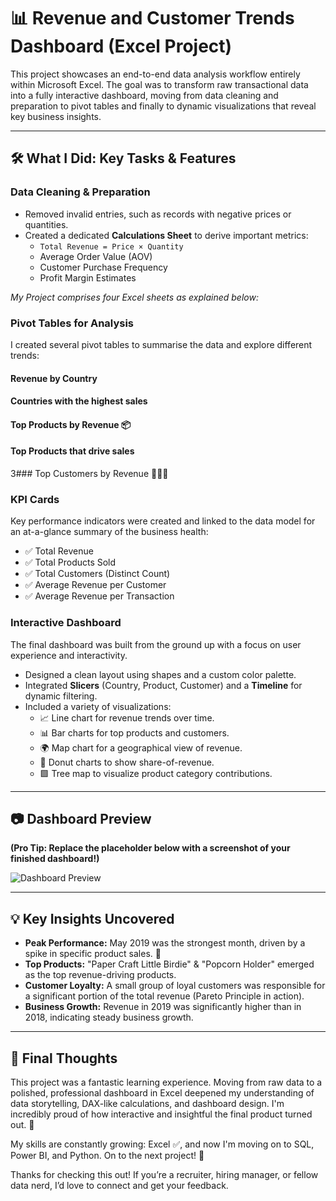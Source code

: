 # 📊 Revenue and Customer Trends Dashboard (Excel Project)

This project showcases an end-to-end data analysis workflow entirely within Microsoft Excel. The goal was to transform raw transactional data into a fully interactive dashboard, moving from data cleaning and preparation to pivot tables and finally to dynamic visualizations that reveal key business insights. 

---

## 🛠️ What I Did: Key Tasks & Features
### Data Cleaning & Preparation
- Removed invalid entries, such as records with negative prices or quantities.
- Created a dedicated **Calculations Sheet** to derive important metrics:
  - `Total Revenue = Price × Quantity`
  - Average Order Value (AOV)
  - Customer Purchase Frequency
  - Profit Margin Estimates

*My Project comprises four Excel sheets as explained below:*

### Pivot Tables for Analysis
I created several pivot tables to summarise the data and explore different trends:
#### Revenue by Country  


#### Countries with the highest sales 

#### Top Products by Revenue 📦

#### Top Products that drive sales 

3### Top Customers by Revenue 🧑‍🤝‍🧑


### KPI Cards
Key performance indicators were created and linked to the data model for an at-a-glance summary of the business health:
- ✅ Total Revenue
- ✅ Total Products Sold
- ✅ Total Customers (Distinct Count)
- ✅ Average Revenue per Customer
- ✅ Average Revenue per Transaction

### Interactive Dashboard
The final dashboard was built from the ground up with a focus on user experience and interactivity.
- Designed a clean layout using shapes and a custom color palette.
- Integrated **Slicers** (Country, Product, Customer) and a **Timeline** for dynamic filtering.
- Included a variety of visualizations:
  - 📈 Line chart for revenue trends over time.
  - 📊 Bar charts for top products and customers.
  - 🌍 Map chart for a geographical view of revenue.
  - 🍩 Donut charts to show share-of-revenue.
  - 🟩 Tree map to visualize product category contributions.

---

## 📷 Dashboard Preview

**(Pro Tip: Replace the placeholder below with a screenshot of your finished dashboard!)**

![Dashboard Preview](https://github.com/user-attachments/assets/your-image-link-here.png)

---

## 💡 Key Insights Uncovered

- **Peak Performance:** May 2019 was the strongest month, driven by a spike in specific product sales. 🚀
- **Top Products:** "Paper Craft Little Birdie" & "Popcorn Holder" emerged as the top revenue-driving products.
- **Customer Loyalty:** A small group of loyal customers was responsible for a significant portion of the total revenue (Pareto Principle in action).
- **Business Growth:** Revenue in 2019 was significantly higher than in 2018, indicating steady business growth.

---

## 🏁 Final Thoughts

This project was a fantastic learning experience. Moving from raw data to a polished, professional dashboard in Excel deepened my understanding of data storytelling, DAX-like calculations, and dashboard design. I'm incredibly proud of how interactive and insightful the final product turned out. 🙌

My skills are constantly growing: Excel ✅, and now I'm moving on to SQL, Power BI, and Python. On to the next project! 🚀

Thanks for checking this out! If you’re a recruiter, hiring manager, or fellow data nerd, I’d love to connect and get your feedback.
